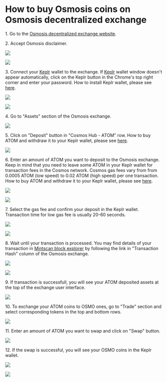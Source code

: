 # How to buy Osmosis coins on Osmosis decentralized exchange

1\. Go to the [Osmosis decentralized exchange website](https://app.osmosis.zone).

2\. Accept Osmosis disclaimer.

![](../../.gitbook/assets/00\_osmosis\_disclaimer.png)

![](../../.gitbook/assets/01\_osmosis\_homepage.png)

3\. Connect your [Keplr](https://www.keplr.app) wallet to the exchange. If [Keplr](https://www.keplr.app) wallet window doesn't appear automatically, click on the Keplr button in the Chrome's top right corner and enter your password. How to install Keplr wallet, please see [here](how-to-install-keplr-wallet.md).

![](<../../.gitbook/assets/02\_keplr\_login\_to\_osmosis\_exchange (1).png>)

![](../../.gitbook/assets/03\_keplr\_logged\_in.png)

4\. Go to "Assets" section of the Osmosis exchange.

![](../../.gitbook/assets/04\_assets\_section.png)

5\. Click on "Deposit" button in "Cosmos Hub - ATOM" row. How to buy ATOM and withdraw it to your Keplr wallet, please see [here](how-to-buy-atom-on-centralized-exchange/).

![](../../.gitbook/assets/05\_atom\_deposit\_button.png)

6\. Enter an amount of ATOM you want to deposit to the Osmosis exchange. Keep in mind that you need to leave some ATOM in your Keplr wallet for transaction fees in the Cosmos network. Cosmos gas fees vary from from 0.0005 ATOM (low speed) to 0.02 ATOM (high speed) per one transaction. How to buy ATOM and withdraw it to your Keplr wallet, please see [here](how-to-buy-atom-on-centralized-exchange/).

![](../../.gitbook/assets/07\_deposit\_ibc\_asset\_screen.png)

![](../../.gitbook/assets/08\_deposit\_0\_08\_atom.png)

7\. Select the gas fee and confirm your deposit in the Keplr wallet. Transaction time for low gas fee is usually 20-60 seconds.

![](../../.gitbook/assets/09\_deposit\_confirmation.png)

![](../../.gitbook/assets/10\_low\_fee\_selection.png)

8\. Wait until your transaction is processed. You may find details of your transaction in [Mintscan block explorer](https://www.mintscan.io/osmosis) by following the link in "Transaction Hash" column of the Osmosis exchange.

![](../../.gitbook/assets/11\_pending\_transaction.png)

![](../../.gitbook/assets/12\_successful\_transaction.png)

9\. If transaction is successfull, you will see your ATOM deposited assets at the top of the exchange user interface.

![](../../.gitbook/assets/13\_assets\_overview.png)

10\. To exchange your ATOM coins to OSMO ones, go to "Trade" section and select corresponding tokens in the top and bottom rows.

![](../../.gitbook/assets/14\_osmosis\_trade\_section\_with\_balance.png)

11\. Enter an amount of ATOM you want to swap and click on "Swap" button.

![](../../.gitbook/assets/15\_swap\_max\_button.png)

12\. If the swap is successful, you will see your OSMO coins in the Keplr wallet.

![](../../.gitbook/assets/16\_tx\_successful.png)

![](../../.gitbook/assets/17\_osmosis\_balance.png)

